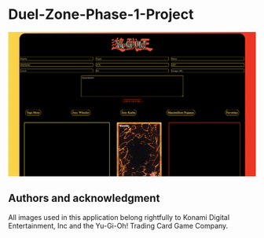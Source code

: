 # Duel-Zone-Phase-1-Project

![](images/screenShot.png) 

## Authors and acknowledgment
All images used in this application belong rightfully to Konami Digital Entertainment, Inc and the Yu-Gi-Oh! Trading Card Game Company.

